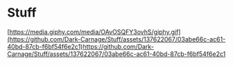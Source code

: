 # Stuff
[https://media.giphy.com/media/OAvOSQFY3ovhS/giphy.gif](https://github.com/Dark-Carnage/Stuff/assets/137622067/03abe66c-ac61-40bd-87cb-f6bf54f6e2c1)https://github.com/Dark-Carnage/Stuff/assets/137622067/03abe66c-ac61-40bd-87cb-f6bf54f6e2c1
